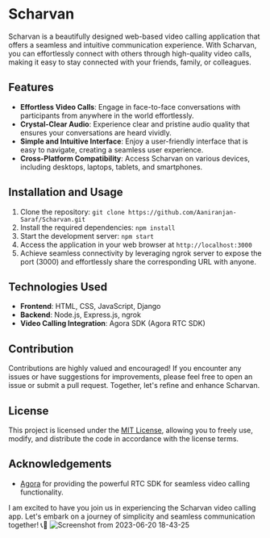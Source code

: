 # Scharvan

Scharvan is a beautifully designed web-based video calling application that offers a seamless and intuitive communication experience. With Scharvan, you can effortlessly connect with others through high-quality video calls, making it easy to stay connected with your friends, family, or colleagues.

## Features

- **Effortless Video Calls**: Engage in face-to-face conversations with participants from anywhere in the world effortlessly.
- **Crystal-Clear Audio**: Experience clear and pristine audio quality that ensures your conversations are heard vividly.
- **Simple and Intuitive Interface**: Enjoy a user-friendly interface that is easy to navigate, creating a seamless user experience.
- **Cross-Platform Compatibility**: Access Scharvan on various devices, including desktops, laptops, tablets, and smartphones.


## Installation and Usage

1. Clone the repository: `git clone https://github.com/Aaniranjan-Saraf/Scharvan.git`
2. Install the required dependencies: `npm install`
3. Start the development server: `npm start`
4. Access the application in your web browser at `http://localhost:3000`
5. Achieve seamless connectivity by leveraging ngrok server to expose the port (3000) and effortlessly share the corresponding URL with anyone.

## Technologies Used

- **Frontend**: HTML, CSS, JavaScript, Django
- **Backend**: Node.js, Express.js, ngrok
- **Video Calling Integration**: Agora SDK (Agora RTC SDK)

## Contribution

Contributions are highly valued and encouraged! If you encounter any issues or have suggestions for improvements, please feel free to open an issue or submit a pull request. Together, let's refine and enhance Scharvan.

## License

This project is licensed under the [MIT License](https://opensource.org/licenses/MIT), allowing you to freely use, modify, and distribute the code in accordance with the license terms.

## Acknowledgements

- [Agora](https://www.agora.io/) for providing the powerful RTC SDK for seamless video calling functionality.


I am excited to have you join us in experiencing the Scharvan video calling app. Let's embark on a journey of simplicity and seamless communication together! 📞🌟
![Screenshot from 2023-06-20 18-43-25](https://github.com/Aaniranjan-Saraf/Scharvan/assets/97801096/8ceba698-2cc7-4add-b7e4-e58bcd1b3915)

